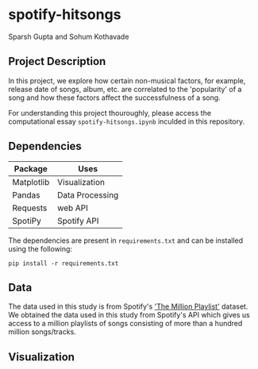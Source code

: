 # spotify-hitsongs

Sparsh Gupta and Sohum Kothavade

## Project Description

In this project, we explore how certain non-musical factors, for example, release date of songs, album, etc. are correlated to the 'popularity' of a song and how these factors affect the successfulness of a song.

For understanding this project thouroughly, please access the computational essay `spotify-hitsongs.ipynb` inculded in this repository.

## Dependencies

|  Package  |      Uses       |
|-----------|-----------------|
| Matplotlib| Visualization   |
| Pandas    | Data Processing |
| Requests  | web API         |
| SpotiPy   | Spotify API     |

 The dependencies are present in `requirements.txt` and can be installed using the following:
 
 ```
 pip install -r requirements.txt
 ```
 
## Data

The data used in this study is from Spotify's ['The Million Playlist'](https://research.atspotify.com/2020/09/the-million-playlist-dataset-remastered/) dataset. We obtained the data used in this study from Spotify's API which gives us access to a million playlists of songs consisting of more than a hundred million songs/tracks.


## Visualization
